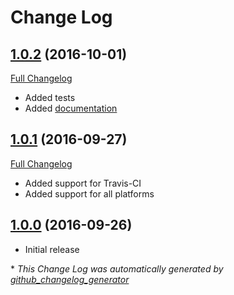 # Change Log

## [1.0.2](https://github.com/thebluepotato/AlamoFuzi/tree/1.0.2) (2016-10-01)
[Full Changelog](https://github.com/thebluepotato/AlamoFuzi/compare/1.0.1...1.0.2)
- Added tests
- Added [documentation](https://thebluepotato.github.io/AlamoFuzi)

## [1.0.1](https://github.com/thebluepotato/AlamoFuzi/tree/1.0.1) (2016-09-27)
[Full Changelog](https://github.com/thebluepotato/AlamoFuzi/compare/1.0.0...1.0.1)
- Added support for Travis-CI
- Added support for all platforms

## [1.0.0](https://github.com/thebluepotato/AlamoFuzi/tree/1.0.0) (2016-09-26)
- Initial release


\* *This Change Log was automatically generated by [github_changelog_generator](https://github.com/skywinder/Github-Changelog-Generator)*
